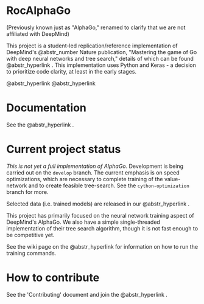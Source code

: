# RocAlphaGo

(Previously known just as "AlphaGo," renamed to clarify that we are not affiliated with DeepMind)

This project is a student-led replication/reference implementation of DeepMind's @abstr_number Nature publication, "Mastering the game of Go with deep neural networks and tree search," details of which can be found @abstr_hyperlink . This implementation uses Python and Keras - a decision to prioritize code clarity, at least in the early stages.

@abstr_hyperlink @abstr_hyperlink 

# Documentation

See the @abstr_hyperlink .

# Current project status

_This is not yet a full implementation of AlphaGo_. Development is being carried out on the `develop` branch. The current emphasis is on speed optimizations, which are necessary to complete training of the value-network and to create feasible tree-search. See the `cython-optimization` branch for more.

Selected data (i.e. trained models) are released in our @abstr_hyperlink .

This project has primarily focused on the neural network training aspect of DeepMind's AlphaGo. We also have a simple single-threaded implementation of their tree search algorithm, though it is not fast enough to be competitive yet.

See the wiki page on the @abstr_hyperlink for information on how to run the training commands.

# How to contribute

See the 'Contributing' document and join the @abstr_hyperlink .
